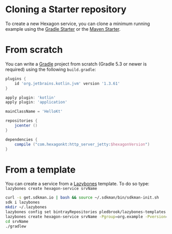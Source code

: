 
# Cloning a Starter repository

To create a new Hexagon service, you can clone a minimum running example using the [Gradle Starter]
or the [Maven Starter].

# From scratch

You can write a [Gradle] project from scratch (Gradle 5.3 or newer is required) using the following
`build.gradle`:

```groovy
plugins {
    id 'org.jetbrains.kotlin.jvm' version '1.3.61'
}

apply plugin: 'kotlin'
apply plugin: 'application'

mainClassName = 'HelloKt'

repositories {
    jcenter ()
}

dependencies {
    compile ("com.hexagonkt:http_server_jetty:$hexagonVersion")
}
```

# From a template

You can create a service from a [Lazybones] template. To do so type:
`lazybones create hexagon-service srvName`

```bash
curl -s get.sdkman.io | bash && source ~/.sdkman/bin/sdkman-init.sh
sdk i lazybones
mkdir ~/.lazybones
lazybones config set bintrayRepositories pledbrook/lazybones-templates jamming/maven
lazybones create hexagon-service srvName -Pgroup=org.example -Pversion=0.1 -Pdescription=Description
cd srvName
./gradlew
```

[Gradle Starter]: https://github.com/hexagonkt/gradle_starter
[Maven Starter]: https://github.com/hexagonkt/maven_starter
[Gradle]: https://gradle.org
[Lazybones]: https://github.com/pledbrook/lazybones
